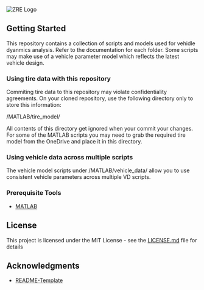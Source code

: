 ![ZRE Logo](./images/Logo_with_zippy_subtext_white.png "Zips Racing Electric Logo")

## Getting Started
This repository contains a collection of scripts and models used for vehidle dyanmics analysis. Refer to the documentation for each folder. Some scripts may make use of a vehicle parameter model which reflects the latest vehicle design.

### Using tire data with this repository
Commiting tire data to this repository may violate confidentiality agreements. On your cloned repository, use the following directory only to store this information:

/MATLAB/tire_model/

All contents of this directory get ignored when your commit your changes. For some of the MATLAB scripts you may need to grab the required tire model from the OneDrive and place it in this directory.

### Using vehicle data across multiple scripts
The vehicle model scripts under /MATLAB/vehicle_data/ allow you to use consistent vehicle parameters across multiple VD scripts.

### Prerequisite Tools

- [MATLAB](https://www.mathworks.com/products/matlab.html)

## License

This project is licensed under the MIT License - see the [LICENSE.md](LICENSE.md) file for details

## Acknowledgments

* [README-Template](https://gist.github.com/PurpleBooth/109311bb0361f32d87a2)


